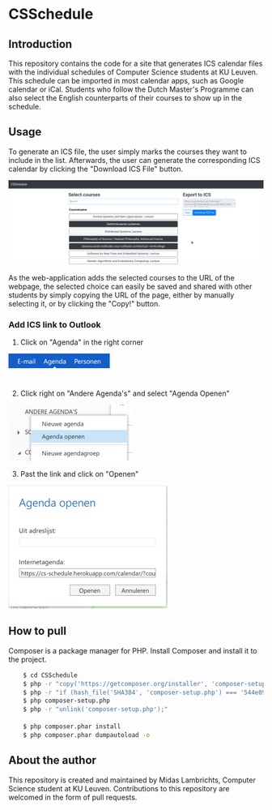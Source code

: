 # CSSchedule

## Introduction

This repository contains the code for a site that generates ICS calendar files with the individual schedules of Computer Science students at KU Leuven.
This schedule can be imported in most calendar apps, such as Google calendar or iCal. Students who follow the Dutch Master's Programme can also select the English counterparts of their courses to show up in the schedule.

## Usage

To generate an ICS file, the user simply marks the courses they want to include in the list. Afterwards, the user can generate the corresponding ICS calendar by clicking the "Download ICS File" button.

![Screenshot Usage](/images/Screenshot_20171003_150328.png)

As the web-application adds the selected courses to the URL of the webpage, the selected choice can easily be saved and shared with other students by simply copying the URL of the page, either by manually selecting it, or by clicking the "Copy!" button.

### Add ICS link to Outlook

1. Click on "Agenda" in the right corner

![Screenshot Agenda](/images/Schermafdruk%20van%202018-10-02%2011-11-59.png)

2. Click right on "Andere Agenda's" and select "Agenda Openen"

![Screenshot Open Agenda](images/Schermafdruk%20van%202018-10-02%2011-12-16.png)

3. Past the link and click on "Openen"

![Screenshot Past Link](images/Schermafdruk%20van%202018-10-02%2011-17-05.png)


## How to pull

Composer is a package manager for PHP. Install Composer and install it to the project.

```bash
    $ cd CSSchedule
    $ php -r "copy('https://getcomposer.org/installer', 'composer-setup.php');"
    $ php -r "if (hash_file('SHA384', 'composer-setup.php') === '544e09ee996cdf60ece3804abc52599c22b1f40f4323403c44d44fdfdd586475ca9813a858088ffbc1f233e9b180f061') { echo 'Installer verified'; } else { echo 'Installer corrupt'; unlink('composer-setup.php'); } echo PHP_EOL;"
    $ php composer-setup.php
    $ php -r "unlink('composer-setup.php');"

    $ php composer.phar install
    $ php composer.phar dumpautoload -o
```

## About the author

This repository is created and maintained by Midas Lambrichts, Computer Science student at KU Leuven. Contributions to this repository are welcomed in the form of pull requests.
